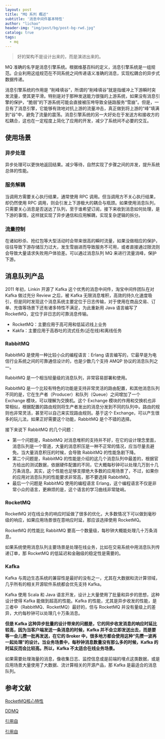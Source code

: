 ```yaml
---
layout: post
title: "MQ 系列 概述"
subtitle: '消息中间件基本特性'
author: "lichao"
header-img: "img/post/bg/post-bg-rwd.jpg"
catalog: true
tags:
  - mq
---
```


> 好的架构不是设计出来的，而是演进出来的。

MQ 准确的名字是消息引擎系统。根据维基百科的定义，消息引擎系统是一组规范。企业利用这组规范在不同系统之间传递语义准确的消息，实现松耦合的异步式数据传递。

消息引擎系统的作用是 “削峰填谷”，所谓的“削峰填谷”就是指缓冲上下游瞬时突发流量，使其更平滑。特别是对于那种发送能力很强的上游系统，如果没有消息引擎的保护，“脆弱”的下游系统可能会直接被压垮导致全链路服务“雪崩”。但是，一旦有了消息引擎，它能够有效地对抗上游的流量冲击，真正做到将上游的“峰”填满到“谷”中，避免了流量的震荡。消息引擎系统的另一大好处在于发送方和接收方的松耦合，这也在一定程度上简化了应用的开发，减少了系统间不必要的交互。

## 使用场景

### 异步处理

异步处理可以更快地返回结果。减少等待，自然实现了步骤之间的并发，提升系统总体的性能。

### 服务解耦

当调用方需要关心执行结果，通常使用 RPC 调用。但当调用方不关心执行结果，却仍然使用 RPC 调用，则会引发上下游极大的耦合与瓶颈。如果使用消息队列，只需要关心消息是否送达了队列，至于谁希望订阅，接下来收到消息如何处理，是下游的事情，这样就实现了异步通信和应用解耦，实现复杂逻辑的拆分。

### 流量控制

在诸如秒杀、抢红包等大型活动时会带来很高的瞬时流量，如果没做相应的保护，往往导致下游存储压力过大，发生雪崩进而导致服务不可用，或者直接通过限流则会导致大量请求失败用户体验差。可以通过消息队列 MQ 来进行流量消峰，保护下游。

## 消息队列产品

2011 年初，Linkin 开源了 Kafka 这个优秀的消息中间件，淘宝中间件团队在对 Kafka 做过充分 Review 之后，被 Kafka 无限消息堆积，高效的持久化速度吸引，但是同时发现这个消息系统主要定位于日志传输，对于使用在商品交易、订单、充值等场景下还有诸多特性不满足，为此重新用 Java 语言编写了 RocketMQ，定位于非日志的可靠消息传输。

* RocketMQ：主要应用于高可用和低延迟线上业务
* Kakfa：主要应用于高吞吐的流式任务(近在线)和离线任务

### RabbitMQ

RabbitMQ 是使用一种比较小众的编程语言：Erlang 语言编写的，它最早是为电信行业系统之间的可靠通信设计的，也是少数几个支持 AMQP 协议的消息队列之一。

RabbitMQ 是一个相当轻量级的消息队列，非常容易部署和使用。

RabbitMQ 是一个比较有特色的功能是支持非常灵活的路由配置，和其他消息队列不同的是，它在生产者（Producer）和队列（Queue）之间增加了一个 Exchange 模块，可以理解为交换机。这个 Exchange 模块的作用和交换机也非常相似，根据配置的路由规则将生产者发出的消息分发到不同的队列中。路由的规则也非常灵活，甚至可以自己来实现路由规则。基于这个 Exchange，可以产生很多的玩儿法，如果正好需要这个功能，RabbitMQ 是个不错的选择。

接下来说下 RabbitMQ 的几个问题：

* 第一个问题是，RabbitMQ 对消息堆积的支持并不好，在它的设计理念里面，消息队列是一个管道，大量的消息积压是一种不正常的情况，应当尽量去避免。当大量消息积压的时候，会导致 RabbitMQ 的性能急剧下降。
* 第二个问题是，RabbitMQ 的性能是介绍的这几个消息队列中最差的，根据官方给出的测试数据，依据硬件配置的不同，它大概每秒钟可以处理几万到十几万条消息。其实，这个性能也足够支撑绝大多数的应用场景了，不过，如果你的应用对消息队列的性能要求非常高，那不要选择 RabbitMQ。
* 最后一个问题是 RabbitMQ 使用的编程语言 Erlang，这个编程语言不仅是非常小众的语言，更麻烦的是，这个语言的学习曲线非常陡峭。

### RocketMQ

RocketMQ 对在线业务的响应时延做了很多的优化，大多数情况下可以做到毫秒级的响应，如果应用场景很在意响应时延，那应该选择使用 RocketMQ。

RocketMQ 的性能比 RabbitMQ 要高一个数量级，每秒钟大概能处理几十万条消息。

如果系统使用消息队列主要场景是处理在线业务，比如在交易系统中用消息队列传递订单，那 RocketMQ 的低延迟和金融级的稳定性是需要的。

### Kafka

Kafka 与周边生态系统的兼容性是最好的没有之一，尤其在大数据和流计算领域，几乎所有的相关开源软件系统都会优先支持 Kafka。

Kafka 使用 Scala 和 Java 语言开发，设计上大量使用了批量和异步的思想，这种设计使得 Kafka 能做到超高的性能。Kafka 的性能，尤其是异步收发的性能，是三者中（RabbitMQ、RocketMQ）最好的，但与 RocketMQ 并没有量级上的差异，大约每秒钟可以处理几十万条消息。

**但是 Kafka 这种异步批量的设计带来的问题是，它的同步收发消息的响应时延比较高，因为当客户端发送一条消息的时候，Kafka 并不会立即发送出去，而是要等一会儿攒一批再发送，在它的 Broker 中，很多地方都会使用这种“先攒一波再一起处理”的设计。当业务场景中，每秒钟消息数量没有那么多的时候，Kafka 的时延反而会比较高。所以，Kafka 不太适合在线业务场景。**

如果需要处理海量的消息，像收集日志、监控信息或是前端的埋点这类数据，或是应用场景大量使用了大数据、流计算相关的开源产品，那 Kafka 是最适合的消息队列。

## 参考文献

[RocketMQ核心特性](https://github.com/apache/rocketmq/blob/master/docs/cn/features.md)

[DDMQ](https://github.com/didi/DDMQ/blob/master/README_CN.md)

[引用自](http://jm.taobao.org/2016/03/24/rmq-vs-kafka/)

[引用自](https://www.jianshu.com/p/c474ca9f9430)
